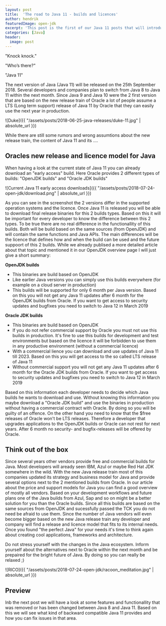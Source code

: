 ```yaml
---
layout: post
title:  'The road to Java 11 - builds and licences'
author: hendrik
featuredImage: open-jdk
excerpt: 'This post is the first of our Java 11 posts that will introduce all needed information about the next Java release. In this first post you can find all needed information about the free and commercial versions of Java 11.'
categories: [Java]
header:
  image: post
---
```

"Knock knock."

"Who’s there?"

"Java 11"

The next version of Java (Java 11) will be released on the 25th September 2018. Several developers and companies plan to switch from
Java 8 to Java 11 within the next month. Since Java 9 and Java 10 were the 2 first version that are based on the new release train
of Oracle a lot of people assume a LTS (Long term support) release of Java 11 by Oracle that they can easily use the next year in
production.

![Duke]({{ "/assets/posts/2018-06-25-java-releases/duke-11.jpg" | absolute_url }})

While there are still some rumors and wrong assumtions about the new release train, the content of Java 11 and its ....

## Oracles new release and licence model for Java

When having a look at the current state of Java 11 you can already download an "early access" build. Here Oracle provides 2 different
types of builds: "OpenJDK builds" and "Oracle JDK builds"

![Current Java 11 early access downloads]({{ "/assets/posts/2018-07-24-open-jdk/download.png" | absolute_url }})

As you can see in the screenshot the 2 versions differ in the supported operation systems and the licence. Once Java 11 is released you will be able to download final release binaries for this 2 builds types. Based on this it will be important for every developer to know the difference between this 2 types. To be true there are no real difference in the functionallity of this builds. Both will be build based on the same sources (from OpenJDK) and will contain the same functions and Java APIs. The main differences will be the licence that defines how and when the build can be used and the future suppoort of this 2 builds. While we already publised a more detailed article about that topic and mentioned it in our OpenJDK overview page I will just give a short summary:

**OpenJDK builds**
- This binaries are build based on OpenJDK
- Like earlier Java versions you can simply use this builds everywhere (for example on a cloud server in production)
- This builds will be supported for only 6 month per Java version. Based on this you will not get any Java 11 updates after 6 month for the OpenJDK builds from Oracle. If you want to get access to security updates and bugfixes you need to switch to Java 12 in March 2019

**Oracle JDK builds**
- This binaries are build based on OpenJDK
- If you do not refer commercial support by Oracle you must not use this builds in production. It's fine to use this builds for development and test environments but based on the licence it will be forbidden to use them in any productive environment (without a commercial licence)
- With a commercial lience you can download and use updates of Java 11 till 2023. Based on this you will get access to the so called LTS release of Java 11
- Without commercial support you will not get any Java 11 updates after 6 month for the Oracle JDK builds from Oracle. If you want to get access to security updates and bugfixes you need to switch to Java 12 in March 2019

Based on this information each developer needs to decide which Java builds he wants to download and use. Without knowing this information you maybe download a "Oracle JDK build" and use the binaries in production without having a commercial contract with Oracle. By doing so you will be guilty of an offence. On the other hand you need to know that the $free releases of Oracle won't be LTS releases. Therefore a developer that upgrades applications to the OpenJDK builds or Oracle can not rest for next years. After 6 month no security- and bugfix-releases will be offered by Oracle.

## Think out of the box
Since several years other vendors provide free and commercial builds for Java. Most developers will aready seen IBM, Azul or maybe Red Hat JDK somewhere in the wild. With the new Java release train most of this companies updated its strategy and business model for Java and provide several options next to the 2 mentioned builds from Oracle. In our article about the price and support models for Java you can find a good overview of mostly all vendors. Based on your development workflows and future plans one of the Java builds from Azul, Sap and so on might be a better solution for you than the Oracle builds. Since all this builds are based on the same sources from OpenJDK and sucessfully passed the TCK you do not need be afraid to use them. Since the number of Java vendors will even become bigger based on the new Java release train any developer and company will find a release and licence model that fits to its internal needs. Once you found "the perfect Java" for your needs it's time to think again about creating cool applications, frameworks and architecture. 

Do not stress yourself with the changes in the Java ecosystem. Inform yourself about the alternatives next to Oracle within the next month and be prepaired for the bright future of Java. By doing so you can really be relaxed ;)

![RICO]({{ "/assets/posts/2018-07-24-open-jdk/racoon_meditation.jpg" | absolute_url }})

## Preview

Inb the next post we will have a look at some features and functionallity that was removed or has been changed between Java 8 and Java 11. Based on this we will see what kind of backward compatible Java 11 provides and how you can fix issues in that area. 